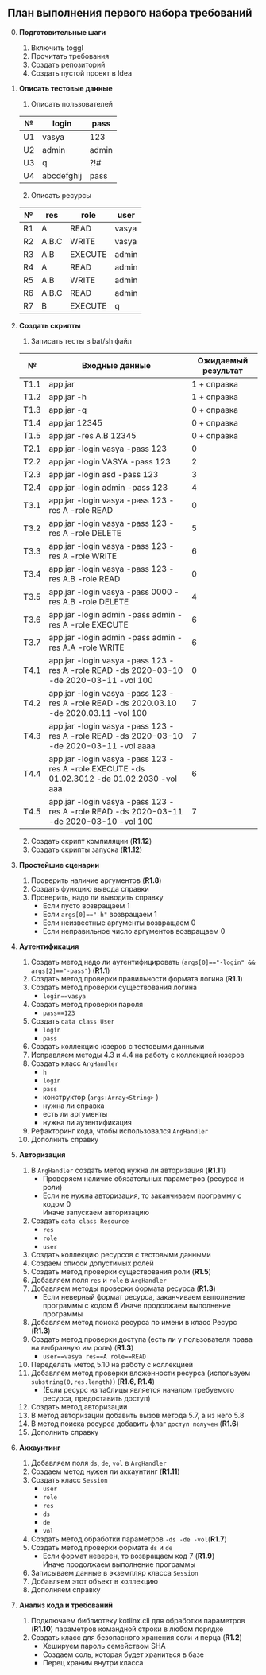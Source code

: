 ## План выполнения первого набора требований

0. **Подготовительные шаги**
    1. Включить toggl
    2. Прочитать требования
    3. Создать репозиторий
    4. Создать пустой проект в Idea

1. **Описать тестовые данные**
    1. Описать пользователей  
     
     № | login | pass 
     --- | --- | ---  
     U1 | vasya | 123  
     U2 | admin | admin  
     U3 | q | ?!#  
     U4 | abcdefghij | pass
    
    2. Описать ресурсы  
     
     № | res | role | user
     --- | --- | --- | ---
     R1 | A | READ | vasya
     R2 | A.B.C | WRITE | vasya
     R3 | A.B | EXECUTE | admin
     R4 | A | READ | admin
     R5 | A.B | WRITE | admin
     R6 | A.B.C | READ | admin
     R7 | B | EXECUTE | q
 
2. **Создать скрипты**
    1. Записать тесты в bat/sh файл
     
     № | Входные данные | Ожидаемый результат
      --- | --- | ---
     T1.1 | app.jar | 1 + справка
     T1.2 | app.jar -h | 1 + справка
     T1.3 | app.jar -q | 0 + справка
     Т1.4 | app.jar 12345 | 0 + справка
     T1.5 | app.jar -res A.B 12345 | 0 + справка
     T2.1 | app.jar -login vasya -pass 123 | 0
     T2.2 | app.jar -login VASYA -pass 123 | 2
     T2.3 | app.jar -login asd -pass 123 | 3
     T2.4 | app.jar -login admin -pass 123 | 4
     T3.1 | app.jar -login vasya -pass 123 -res A -role READ | 0
     T3.2 | app.jar -login vasya -pass 123 -res A -role DELETE | 5
     T3.3 | app.jar -login vasya -pass 123 -res A -role WRITE | 6
     T3.4 | app.jar -login vasya -pass 123 -res A.B -role READ | 0
     T3.5 | app.jar -login vasya -pass 0000 -res A.B -role DELETE | 4
     T3.6 | app.jar -login admin -pass admin -res A -role EXECUTE | 6
     T3.7 | app.jar -login admin -pass admin -res A.A -role WRITE | 6
     T4.1 | app.jar -login vasya -pass 123 -res A -role READ -ds 2020-03-10 -de 2020-03-11 -vol 100 | 0
     T4.2 | app.jar -login vasya -pass 123 -res A -role READ -ds 2020.03.10 -de 2020.03.11 -vol 100 | 7
     T4.3 | app.jar -login vasya -pass 123 -res A -role READ -ds 2020-03-10 -de 2020-03-11 -vol aaaa | 7
     T4.4 | app.jar -login vasya -pass 123 -res A -role EXECUTE -ds 01.02.3012 -de 01.02.2030 -vol aaa | 6
     T4.5 | app.jar -login vasya -pass 123 -res A -role READ -ds 2020-03-11 -de 2020-03-10 -vol 100 | 7
     
    2. Создать скрипт компиляции (**R1.12**)
    3. Создать скрипты запуска (**R1.12**)

3. **Простейшие сценарии**
    1. Проверить наличие аргументов (**R1.8**)
    2. Создать функцию вывода справки
    3. Проверить, надо ли выводить справку 
       + Если пусто возвращаем 1
       + Если `args[0]=="-h"` возвращаем 1
       + Если неизвестные аргументы возвращаем 0
       + Если неправильное число аргументов возвращаем 0
 
4. **Аутентификация** 
    1. Создать метод надо ли аутентифицировать 
    (`args[0]=="-login" && args[2]=="-pass"`) (**R1.1**)
    2. Создать метод проверки правильности формата логина (**R1.1**)
    3. Создать метод проверки существования логина
         + `login==vasya`
    4. Создать метод проверки пароля
         + `pass==123`
    5. Создать `data class User`
         + `login`
         + `pass`
    6. Создать коллекцию юзеров с тестовыми данными
    7. Исправляем методы 4.3 и 4.4 на работу с коллекцией юзеров
    8. Создать класс `ArgHandler` 
        + `h`
        + `login`
        + `pass`
        + конструктор (`args:Array<String>` )
        + нужна ли справка
        + есть ли аргументы
        + нужна ли аутентификация
    9. Рефакторинг кода, чтобы использовался `ArgHandler`
    10. Дополнить справку
 
 5. **Авторизация**
    1. В `ArgHandler` создать метод нужна ли авторизация (**R1.11**)
        + Проверяем наличие обязательных параметров (ресурса и роли)
        + Если не нужна авторизация, то заканчиваем программу с кодом 0  
        Иначе запускаем авторизацию
    3. Создать `data class Resource`
        + `res`
        + `role`
        + `user`
    4. Создать коллекцию ресурсов с тестовыми данными 
    5. Создаем список допустимых ролей
    6. Создать метод проверки существования роли (**R1.5**)
    7. Добавляем поля `res` и `role` в `ArgHandler`
    8. Добавляем методы проверки формата ресурса (**R1.3**)
        + Если неверный формат ресурса, заканчиваем выполнение программы с кодом 6 
          Иначе продолжаем выполнение программы
    9. Добавляем метод поиска ресурса по имени в класс Ресурс (**R1.3**)
    10. Создать метод проверки доступа (есть ли у пользователя права на выбранную им роль) (**R1.3**)
        + `user==vasya res==A role==READ`
    11. Переделать метод 5.10 на работу с коллекцией
    12. Добавляем метод проверки вложенности ресурса (используем   
     `substring(0,res.length)`) (**R1.6, R1.4**)
        + (Если ресурс из таблицы является началом требуемого  
        ресурса, предоставить доступ)
    13. Создать метод авторизации 
    14. В метод авторизации добавить вызов метода 5.7, а из него 5.8
    15. В метод поиска ресурса добавить флаг `доступ получен` (**R1.6**)
    16. Дополнить справку
 
6. **Аккаунтинг**
    1. Добавляем поля `ds`, `de`, `vol` в `ArgHandler` 
    2. Создаем метод нужен ли аккаунтинг (**R1.11**)
    3. Создать класс `Session`
        + `user`
        + `role`
        + `res`
        + `ds`
        + `de`
        + `vol`
    4. Создать метод обработки параметров `-ds -de -vol`(**R1.7**)
    5. Создать метод проверки формата `ds` и `de`
        + Если формат неверен, то возвращаем код 7 (**R1.9**)  
          Иначе продолжаем выполнение программы
    6. Записываем данные в экземпляр класса `Session`
    7. Добавляем этот объект в коллекцию
    8. Дополняем справку

7. **Анализ кода и требований**
     
    1. Подключаем библиотеку kotlinx.cli для обработки параметров (**R1.10**)
       параметров командной строки в любом порядке
    2. Создать класс для безопасного хранения соли и перца (**R1.2**)
        + Хешируем пароль семейством SHA
        + Создаем соль, которая будет храниться в базе
        + Перец храним внутри класса